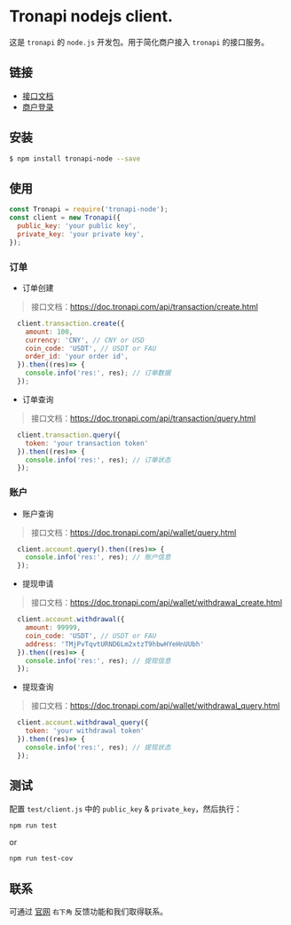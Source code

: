 # Tronapi nodejs client.

这是 `tronapi` 的 `node.js` 开发包。用于简化商户接入 `tronapi` 的接口服务。

## 链接

- [接口文档](https://doc.tronapi.com)
- [商户登录](https://pro.tronapi.com)

## 安装

```bash
$ npm install tronapi-node --save
```

## 使用

```js
const Tronapi = require('tronapi-node');
const client = new Tronapi({
  public_key: 'your public key',
  private_key: 'your private key',
});
```

### 订单

- 订单创建

> 接口文档：https://doc.tronapi.com/api/transaction/create.html

```js
  client.transaction.create({
    amount: 100,
    currency: 'CNY', // CNY or USD
    coin_code: 'USDT', // USDT or FAU
    order_id: 'your order id',
  }).then((res)=> {
    console.info('res:', res); // 订单数据
  });
```

- 订单查询

> 接口文档：https://doc.tronapi.com/api/transaction/query.html

```js
  client.transaction.query({
    token: 'your transaction token'
  }).then((res)=> {
    console.info('res:', res); // 订单状态
  });
```

### 账户

- 账户查询

> 接口文档：https://doc.tronapi.com/api/wallet/query.html

```js
  client.account.query().then((res)=> {
    console.info('res:', res); // 账户信息
  });
```

- 提现申请

> 接口文档：https://doc.tronapi.com/api/wallet/withdrawal_create.html

```js
  client.account.withdrawal({
    amount: 99999,
    coin_code: 'USDT', // USDT or FAU
    address: 'TMjPvTqvtURND6Lm2xtzT9hbwHYeHnUUbh'
  }).then((res)=> {
    console.info('res:', res); // 提现信息
  });
```

- 提现查询

> 接口文档：https://doc.tronapi.com/api/wallet/withdrawal_query.html

```js
  client.account.withdrawal_query({
    token: 'your withdrawal token'
  }).then((res)=> {
    console.info('res:', res); // 提现状态
  });
```










## 测试

配置 `test/client.js` 中的 `public_key` & `private_key`，然后执行：

```bash
npm run test
```

or 

```bash
npm run test-cov
```

## 联系

可通过 [官网](https://doc.tronapi.com) `右下角` 反馈功能和我们取得联系。